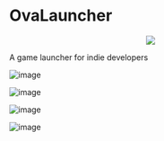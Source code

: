 # OvaLauncher

<p align="center">
  <img src="https://github.com/ArtemPodloboshnikov/OvaLauncher/assets/44748102/c5716d80-39e9-4140-afbf-286d13223ab3" />
</p>

A game launcher for indie developers

![image](https://github.com/ArtemPodloboshnikov/OvaLauncher/assets/44748102/7a7fd981-7232-431d-b0ba-f1f3b5b58055)

![image](https://github.com/ArtemPodloboshnikov/OvaLauncher/assets/44748102/db5edd26-baf9-4226-abc8-34d47c7838ac)

![image](https://github.com/ArtemPodloboshnikov/OvaLauncher/assets/44748102/93518b7f-c0a5-444b-80d6-4a4ca3b0684f)

![image](https://github.com/ArtemPodloboshnikov/OvaLauncher/assets/44748102/83704e46-bdc2-47e3-a23b-f9184df77b11)
